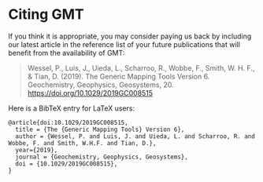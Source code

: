 # Citing GMT

If you think it is appropriate, you may consider paying us back by including
our latest article in the reference list of your future publications that
will benefit from the availability of GMT:

> Wessel, P., Luis, J., Uieda, L., Scharroo, R., Wobbe, F., Smith, W. H. F., & Tian, D. (2019).
> The Generic Mapping Tools Version 6. Geochemistry, Geophysics, Geosystems, 20.
> https://doi.org/10.1029/2019GC008515

Here is a BibTeX entry for LaTeX users:

```
@article{doi:10.1029/2019GC008515,
  title = {The {Generic Mapping Tools} Version 6},
  author = {Wessel, P. and Luis, J. and Uieda, L. and Scharroo, R. and Wobbe, F. and Smith, W.H.F. and Tian, D.},
  year={2019},
  journal = {Geochemistry, Geophysics, Geosystems},
  doi = {10.1029/2019GC008515},
}
```
